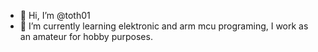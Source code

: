 - 👋 Hi, I’m @toth01
- 🌱 I’m currently learning elektronic and arm mcu programing,
I work as an amateur for hobby purposes.


<!---
toth01/toth01 is a ✨ special ✨ repository because its `README.md` (this file) appears on your GitHub profile.
You can click the Preview link to take a look at your changes.
--->
